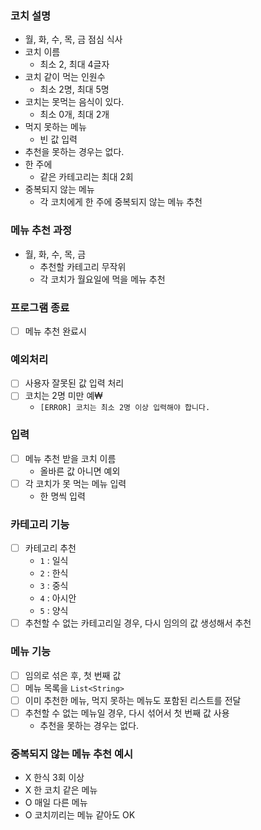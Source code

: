 ### 코치 설명

- 월, 화, 수, 목, 금 점심 식사
- 코치 이름
  - 최소 2, 최대 4글자
- 코치 같이 먹는 인원수
  - 최소 2명, 최대 5명
- 코치는 못먹는 음식이 있다.
  - 최소 0개, 최대 2개
- 먹지 못하는 메뉴
  - 빈 값 입력
- 추천을 못하는 경우는 없다.
- 한 주에
  - 같은 카테고리는 최대 2회
- 중복되지 않는 메뉴
  - 각 코치에게 한 주에 중복되지 않는 메뉴 추천

### 메뉴 추천 과정

- 월, 화, 수, 목, 금
  - 추천할 카테고리 무작위
  - 각 코치가 월요일에 먹을 메뉴 추천

### 프로그램 종료

- [ ] 메뉴 추천 완료시

### 예외처리

- [ ] 사용자 잘못된 값 입력 처리
- [ ] 코치는 2명 미만 예₩
  - `[ERROR] 코치는 최소 2명 이상 입력해야 합니다.`

### 입력

- [ ] 메뉴 추천 받을 코치 이름
  - 올바른 값 아니면 예외
- [ ] 각 코치가 못 먹는 메뉴 입력
  - 한 명씩 입력

### 카테고리 기능

- [ ] 카테고리 추천
  - `1` : 일식
  - `2` : 한식
  - `3` : 중식
  - `4` : 아시안
  - `5` : 양식
- [ ] 추천할 수 없는 카테고리일 경우, 다시 임의의 값 생성해서 추천

### 메뉴 기능

- [ ] 임의로 섞은 후, 첫 번째 값
- [ ] 메뉴 목록을 `List<String>`
- [ ] 이미 추천한 메뉴, 먹지 못하는 메뉴도 포함된 리스트를 전달
- [ ] 추천할 수 없는 메뉴일 경우, 다시 섞어서 첫 번째 값 사용
  - 추천을 못하는 경우는 없다.

### 중복되지 않는 메뉴 추천 예시

- X 한식 3회 이상
- X 한 코치 같은 메뉴
- O 매일 다른 메뉴
- O 코치끼리는 메뉴 같아도 OK